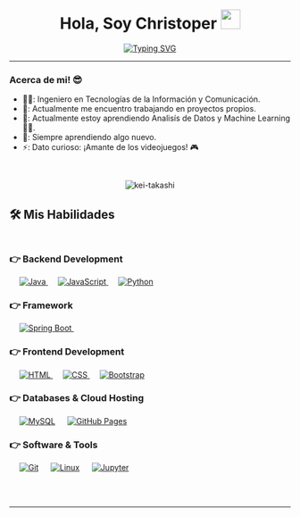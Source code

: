 <h1 align="center">Hola, Soy Christoper <img src="https://media.giphy.com/media/hvRJCLFzcasrR4ia7z/giphy.gif" width="35"></h1>
<p align="center">
  <a href="https://git.io/typing-svg"><img src="https://readme-typing-svg.demolab.com?font=Fira+Code&pause=1000&width=435&lines=Programando+con+pasi%C3%B3n+y+dedicaci%C3%B3n.;Donde+la+programaci%C3%B3n+cobra+vida.;Construyendo+el+futuro+del+internet.;El+h%C3%A9roe+an%C3%B3nimo." alt="Typing SVG" /></a>
</p>
<hr/>
<h3>Acerca de mi! 😎</h3>

- 👨‍🎓: Ingeniero en Tecnologías de la Información y Comunicación.<br>
- 🔭: Actualmente me encuentro trabajando en proyectos propios.<br>
- 🌱: Actualmente estoy aprendiendo Analisís de Datos y Machine Learning 🧠🤖.<br>
- 💾: Siempre aprendiendo algo nuevo.<br>
- ⚡: Dato curioso: ¡Amante de los videojuegos! 🎮
<br>
<p align="center"> <img src="https://komarev.com/ghpvc/?username=Kei-takash1&label=Profile%20views&color=brightgreen&style=plastic" alt="kei-takashi" /> </p>


## 🛠️ Mis Habilidades <br> <br>

### 👉 Backend Development

<p align="left"> 
  &emsp;
  <a href="https://www.java.com" target="_blank"> 
    <img alt="Java" src="https://img.shields.io/badge/Java-%23007396.svg?logo=java&logoColor=white">
  </a>
  &emsp;
  <a href="https://developer.mozilla.org/en-US/docs/Web/JavaScript" target="_blank"> 
    <img alt="JavaScript" src="https://img.shields.io/badge/JavaScript%20-%23F7DF1E.svg?logo=javascript&logoColor=black">
  </a>
  &emsp;
   <a href="https://www.python.org" target="_blank">
    <img alt="Python" src="https://img.shields.io/badge/Python%20-%2314354C.svg?logo=python&logoColor=white">
  </a>
</p>

### 👉 Framework
<p align="left"> 
  &emsp; 
  <a href="https://spring.io/projects/spring-boot" target="_blank"> 
   <img alt="Spring Boot" src="https://img.shields.io/badge/Spring%20%20Boot-6DB33F"> 
  </a>   
  &emsp;

</p>


### 👉 Frontend Development
<p align="left"> 
  &emsp; 
  <a href="https://www.w3.org/html/" target="_blank"> 
   <img alt="HTML" src="https://img.shields.io/badge/HTML5%20-%23E34F26.svg?logo=html5&logoColor=white">
  </a>   
  &emsp;
  <a href="https://www.w3schools.com/css/" target="_blank">
    <img alt="CSS" src="https://img.shields.io/badge/CSS%20-%231572B6.svg?logo=css3&logoColor=white">
  </a> 
   &emsp;
  <a href="https://getbootstrap.com" target="_blank"> 
    <img alt="Bootstrap" src="https://img.shields.io/badge/Bootstrap-%23563D7C.svg?style=flat&logo=bootstrap&logoColor=white"/>
  </a>
</p>

### 👉 Databases & Cloud Hosting
<p align="left">
  &emsp;
    <a href="https://www.mysql.com/"><img alt="MySQL" src="https://img.shields.io/badge/MySQL-%2300f.svg?style=flat&llogo=mysql&logoColor=white"></a>
  &emsp;
    <a href="https://www.github.com"><img alt="GitHub Pages" src="https://img.shields.io/badge/GitHub%20Pages-%23327FC7.svg?style=flat&llogo=github&logoColor=white"></a>
 </p>
  
 
 ### 👉 Software & Tools
 
<p>
  &emsp;
    <a href="#"><img alt="Git" src="https://img.shields.io/badge/Git%20-%23F05033.svg?logo=git&logoColor=white"></a>
  &emsp;
    <a href="#"><img alt="Linux" src="https://img.shields.io/badge/Linux-FCC624?style=flat&logo=linux&logoColor=black"></a>
  &emsp;
    <a href="#"><img alt="Jupyter" src="https://img.shields.io/badge/Jupyter%20-%23F37626.svg?logo=Jupyter&logoColor=white"></a>
</p>

<br/>

<br/>

<!--
## 🤵 Contacto


<p align="center">
	<a href="mailto:kei-takashi@hotmail.com">
        <svg xmlns="http://www.w3.org/2000/svg" x="0px" y="0px" width="40" height="40" viewBox="0 0 48 48">
            <path fill="#1e88e5" d="M34,42H14c-4.411,0-8-3.589-8-8V14c0-4.411,3.589-8,8-8h20c4.411,0,8,3.589,8,8v20 C42,38.411,38.411,42,34,42z"></path><path fill="#fff" d="M35.926,17.488L29.414,24l6.511,6.511C35.969,30.347,36,30.178,36,30V18 C36,17.822,35.969,17.653,35.926,17.488z M26.688,23.899l7.824-7.825C34.347,16.031,34.178,16,34,16H14 c-0.178,0-0.347,0.031-0.512,0.074l7.824,7.825C22.795,25.38,25.205,25.38,26.688,23.899z M24,27.009 c-1.44,0-2.873-0.542-3.99-1.605l-6.522,6.522C13.653,31.969,13.822,32,14,32h20c0.178,0,0.347-0.031,0.512-0.074l-6.522-6.522 C26.873,26.467,25.44,27.009,24,27.009z M12.074,17.488C12.031,17.653,12,17.822,12,18v12c0,0.178,0.031,0.347,0.074,0.512 L18.586,24L12.074,17.488z"></path>
        </svg>
    </a>
	<a href="https://www.linkedin.com/in/christoper-garcia-perez/"> 
        <img src="https://i.stack.imgur.com/gVE0j.png" alt="linkedin">
    </a>
</p>
-->
<hr/>
